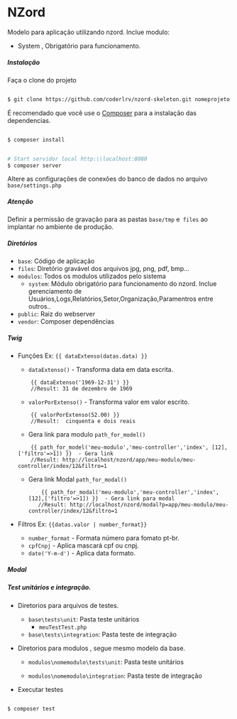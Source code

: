 # NZord

Modelo para aplicação utilizando nzord. 
Inclue modulo: 
   - System , Obrigatório para funcionamento.

##### Instalação 

Faça o clone do projeto

```bash

$ git clone https://github.com/coderlrv/nzord-skeleton.git nomeprojeto

```

É recomendado que você use o [Composer](https://getcomposer.org/) para a instalação das dependencias.

```bash

$ composer install


# Start servidor local http:\\localhost:8080
$ composer server

```


Altere as configurações de conexões do banco de dados no arquivo `base/settings.php`

#####  Atenção

Definir a permissão de gravação para as pastas `base/tmp` e` files` ao implantar no ambiente de produção.


##### Diretórios
* `base`: Código de aplicação
* `files`: Diretório gravável dos arquivos jpg, png, pdf, bmp...
* `modulos`: Todos os modulos utilizados pelo sistema
    - `system`: Módulo obrigatório para funcionamento do nzord. Inclue gerenciamento de Usuários,Logs,Relatórios,Setor,Organização,Paramentros entre outros..
* `public`: Raiz do webserver
* `vendor`: Composer dependências


##### Twig
- Funções  Ex: `{{ dataExtenso(datas.data) }}`
    * `dataExtenso()` - Transforma data em data escrita.
    
    ```twig
        {{ dataExtenso('1969-12-31') }}
        //Result: 31 de dezembro de 1969
    ```
    * `valorPorExtenso()` - Transforma valor em valor escrito.
    
    ```twig
        {{ valorPorExtenso(52.00) }}
        //Result:  cinquenta e dois reais 
    ```
    * Gera link para modulo  `path_for_model()`
    
    ```twig
        {{ path_for_model('meu-modulo','meu-controller','index', [12],['filtro'=>1]) }}  - Gera link
        //Result: http://localhost/nzord/app/meu-modulo/meu-controller/index/12&filtro=1
    ```
    *  Gera link Modal `path_for_modal()`
      
        ```twig
            {{ path_for_modal('meu-modulo','meu-controller','index', [12],['filtro'=>1]) }}  - Gera link para modal
           //Result: http://localhost/nzord/modal?p=app/meu-modulo/meu-controller/index/12&filtro=1
        ```

- Filtros Ex: `{{datas.valor | number_format}}`
    * `number_format` - Formata número para fomato pt-br.
    * `cpfCnpj` - Aplica mascará cpf ou cnpj.
    * `date('Y-m-d')` - Aplica data formato.


##### Modal
    

##### Test unitários e integração.
*  Diretorios para arquivos de testes.
    -   `base\tests\unit`: Pasta teste unitários
        - `meuTestTest.php`
    -   `base\tests\integration`: Pasta teste de integração

* Diretorios para modulos , segue mesmo modelo da base.
    - `modulos\nomemodulo\tests\unit`: Pasta teste unitários
       
    - `modulos\nomemodulo\integration`: Pasta teste de integração

* Executar testes
```bash

$ composer test

```